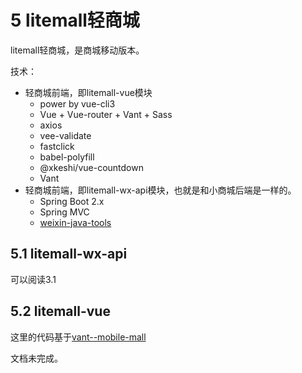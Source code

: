 # 5 litemall轻商城

litemall轻商城，是商城移动版本。

技术：

* 轻商城前端，即litemall-vue模块
  * power by vue-cli3 
  * Vue + Vue-router + Vant + Sass
  * axios
  * vee-validate
  * fastclick
  * babel-polyfill
  * @xkeshi/vue-countdown
  * Vant
* 轻商城前端，即litemall-wx-api模块，也就是和小商城后端是一样的。
  * Spring Boot 2.x
  * Spring MVC
  * [weixin-java-tools](https://gitee.com/binary/weixin-java-tools)


## 5.1 litemall-wx-api

可以阅读3.1

## 5.2 litemall-vue

这里的代码基于[vant--mobile-mall](https://github.com/qianzhaoy/vant--mobile-mall)

文档未完成。